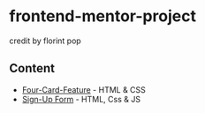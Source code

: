 # frontend-mentor-project
credit by florint pop


## Content 

* [Four-Card-Feature](https://github.com/fakhrirf/frontend-mentor-project/tree/master/four-card-feature-section-master/) - HTML & CSS
* [Sign-Up Form](https://github.com/fakhrirf/frontend-mentor-project/tree/master/intro-component-with-signup-form-master/) - HTML, Css & JS
